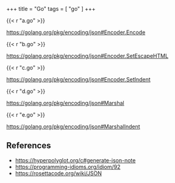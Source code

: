 +++
title = "Go"
tags = [ "go" ]
+++

{{< r "a.go" >}}

<https://golang.org/pkg/encoding/json#Encoder.Encode>

{{< r "b.go" >}}

<https://golang.org/pkg/encoding/json#Encoder.SetEscapeHTML>

{{< r "c.go" >}}

<https://golang.org/pkg/encoding/json#Encoder.SetIndent>

{{< r "d.go" >}}

<https://golang.org/pkg/encoding/json#Marshal>

{{< r "e.go" >}}

<https://golang.org/pkg/encoding/json#MarshalIndent>

## References

- <https://hyperpolyglot.org/c#generate-json-note>
- <https://programming-idioms.org/idiom/92>
- <https://rosettacode.org/wiki/JSON>
